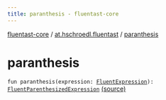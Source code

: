 ```yaml
---
title: paranthesis - fluentast-core
---
```


[fluentast-core](../index.html) / [at.hschroedl.fluentast](index.html) / [paranthesis](.)

# paranthesis

`fun paranthesis(expression: `[`FluentExpression`](../at.hschroedl.fluentast.ast.expression/-fluent-expression/index.html)`): `[`FluentParenthesizedExpression`](../at.hschroedl.fluentast.ast.expression/-fluent-parenthesized-expression/index.html) [(source)](https://github.com/hschroedl/FluentAST/tree/master/core/src/main/kotlin//at.hschroedl.fluentast/Fluentast.kt#L129)